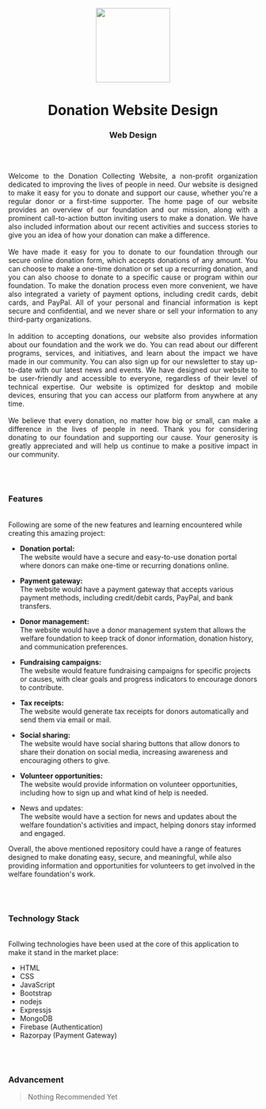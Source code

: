 
<p align="center">
  <img src = "/img/don/salary.png" width="150">
</p>

<h1 align="center">
  Donation Website Design
</h1>

<h3 align="center">
  Web Design
</h3>


<br><br>

<p align="justify">
Welcome to the Donation Collecting Website, a non-profit organization dedicated to improving the lives of people in need. Our website is designed to make it easy for you to donate and support our cause, whether you're a regular donor or a first-time supporter.
The home page of our website provides an overview of our foundation and our mission, along with a prominent call-to-action button inviting users to make a donation. We have also included information about our recent activities and success stories to give you an idea of how your donation can make a difference.
<br><br>
We have made it easy for you to donate to our foundation through our secure online donation form, which accepts donations of any amount. You can choose to make a one-time donation or set up a recurring donation, and you can also choose to donate to a specific cause or program within our foundation.
To make the donation process even more convenient, we have also integrated a variety of payment options, including credit cards, debit cards, and PayPal. All of your personal and financial information is kept secure and confidential, and we never share or sell your information to any third-party organizations. 
<br><br>
In addition to accepting donations, our website also provides information about our foundation and the work we do. You can read about our different programs, services, and initiatives, and learn about the impact we have made in our community. You can also sign up for our newsletter to stay up-to-date with our latest news and events.
We have designed our website to be user-friendly and accessible to everyone, regardless of their level of technical expertise. Our website is optimized for desktop and mobile devices, ensuring that you can access our platform from anywhere at any time.
<br><br>
We believe that every donation, no matter how big or small, can make a difference in the lives of people in need. Thank you for considering donating to our foundation and supporting our cause. Your generosity is greatly appreciated and will help us continue to make a positive impact in our community.
</p>


<br><br>
<!-- ................................................................................................................................. -->


### Features
<br>
Following are some of the new features and learning encountered while creating this amazing project:

- <b>Donation portal:</b><br> The website would have a secure and easy-to-use donation portal where donors can make one-time or recurring donations online.

- <b>Payment gateway:</b><br> The website would have a payment gateway that accepts various payment methods, including credit/debit cards, PayPal, and bank transfers.

- <b>Donor management:</b><br> The website would have a donor management system that allows the welfare foundation to keep track of donor information, donation history, and communication preferences.

- <b>Fundraising campaigns:</b><br> The website would feature fundraising campaigns for specific projects or causes, with clear goals and progress indicators to encourage donors to contribute.

- <b>Tax receipts:</b><br> The website would generate tax receipts for donors automatically and send them via email or mail.

- <b>Social sharing:</b><br> The website would have social sharing buttons that allow donors to share their donation on social media, increasing awareness and encouraging others to give.

- <b>Volunteer opportunities:</b><br> The website would provide information on volunteer opportunities, including how to sign up and what kind of help is needed.

- News and updates:</b><br> The website would have a section for news and updates about the welfare foundation's activities and impact, helping donors stay informed and engaged.

Overall, the above mentioned repository could have a range of features designed to make donating easy, secure, and meaningful, while also providing information and opportunities for volunteers to get involved in the welfare foundation's work.

<br><br>
<!-- ................................................................................................................................. -->


### Technology Stack
<br>
Follwing technologies have been used at the core of this application to make it stand in the market place:

- HTML
- CSS
- JavaScript
- Bootstrap
- nodejs
- Expressjs
- MongoDB
- Firebase (Authentication)
- Razorpay (Payment Gateway)


<br><br>
<!-- ................................................................................................................................. -->


### Advancement

> Nothing Recommended Yet

<br><br>
<!-- ................................................................................................................................. -->
